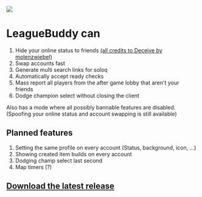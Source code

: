 ![](leaguebuddy.gif)

# LeagueBuddy can
1. Hide your online status to friends [(all credits to Deceive by molenzwiebel)](https://github.com/molenzwiebel/Deceive)
2. Swap accounts fast
3. Generate multi search links for soloq
4. Automatically accept ready checks
5. Mass report all players from the after game lobby that aren't your friends
6. Dodge champion select without closing the client

Also has a mode where all possibly bannable features are disabled. (Spoofing your online status and account swapping is still available)

## Planned features
1. Setting the same profile on every account (Status, background, icon, ...)
2. Showing created item builds on every account
3. Dodging champ select last second
4. Map timers (?)

## [Download the latest release](https://github.com/mayiflex/LeagueBuddy/releases/tag/v1.0-alpha)
